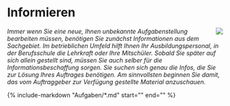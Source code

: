 <!--include-start-->
# Informieren
<img style="float: right;" src="https://thomasbeckmann.github.io/moodle-kurse/BG-Q1/Lernsituation01/pics/SolSysLogo.png">*Immer wenn Sie eine neue, Ihnen unbekannte Aufgabenstellung bearbeiten müssen, benötigen Sie zunächst Informationen aus dem Sachgebiet. Im betrieblichen Umfeld hilft Ihnen Ihr Ausbildungspersonal, in der Berufsschule die Lehrkraft oder Ihre Mitschüler. Sobald Sie später auf sich allein gestellt sind, müssen Sie auch selber für die Informationsbeschaffung sorgen. Sie suchen sich genau die Infos, die Sie zur Lösung Ihres Auftrages benötigen. Am sinnvollsten beginnen Sie damit, das vom Auftraggeber zur Verfügung gestellte Material anzuschauen.*

<!--include-end-->

{%
   include-markdown "Aufgaben/*.md"
   start="<!--include-start-->"
   end="<!--include-end-->"
%}